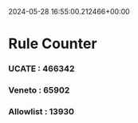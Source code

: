 2024-05-28 16:55:00.212466+00:00
# Rule Counter 
 ### UCATE : 466342

 ### Veneto : 65902

 ### Allowlist : 13930